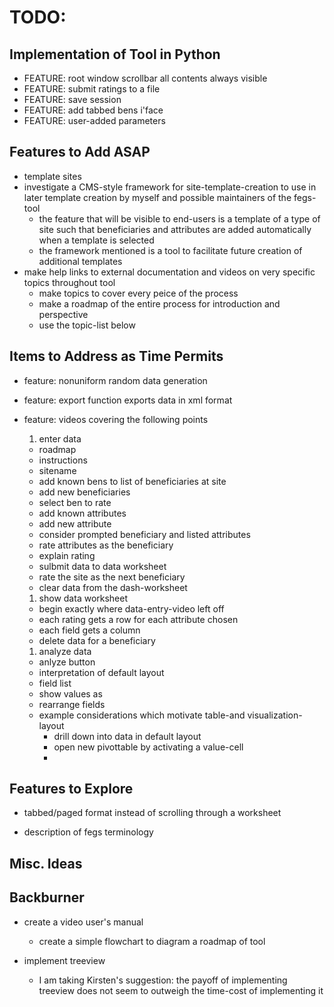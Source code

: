 # TODO:
## Implementation of Tool in Python
- FEATURE: root window scrollbar all contents always visible
- FEATURE: submit ratings to a file
- FEATURE: save session
- FEATURE: add tabbed bens i'face
- FEATURE: user-added parameters

## Features to Add ASAP
- template sites
- investigate a CMS-style framework for site-template-creation to use in later template creation by myself and possible maintainers of the fegs-tool
  - the feature that will be visible to end-users is a template of a type of site such that beneficiaries and attributes are added automatically when a template is selected
  - the framework mentioned is a tool to facilitate future creation of additional templates
- make help links to external documentation and videos on very specific topics throughout tool
  - make topics to cover every peice of the process
  - make a roadmap of the entire process for introduction and perspective
  - use the topic-list below

## Items to Address as Time Permits
- feature: nonuniform random data generation

- feature: export function exports data in xml format

- feature: videos covering the following points
  1. enter data
    - roadmap
    - instructions
    - sitename
    - add known bens to list of beneficiaries at site
    - add new beneficiaries
    - select ben to rate
    - add known attributes
    - add new attribute
    - consider prompted beneficiary and listed attributes
    - rate attributes as the beneficiary
    - explain rating
    - sulbmit data to data worksheet
    - rate the site as the next beneficiary
    - clear data from the dash-worksheet
  1. show data worksheet
    - begin exactly where data-entry-video left off
    - each rating gets a row for each attribute chosen
    - each field gets a column
    - delete data for a beneficiary
  1. analyze data
    - anlyze button
    - interpretation of default layout
    - field list
    - show values as
    - rearrange fields
    - example considerations which motivate table-and visualization-layout
      - drill down into data in default layout
      - open new pivottable by activating a value-cell
      - 

## Features to Explore
- tabbed/paged format instead of scrolling through a worksheet

- description of fegs terminology

## Misc. Ideas

## Backburner
- create a video user's manual
  - create a simple flowchart to diagram a roadmap of tool

- implement treeview
  - I am taking Kirsten's suggestion: the payoff of implementing treeview does not seem to outweigh the time-cost of implementing it

